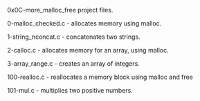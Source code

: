 0x0C-more_malloc_free project files.

0-malloc_checked.c - allocates memory using malloc.

1-string_nconcat.c - concatenates two strings.

2-calloc.c - allocates memory for an array, using malloc.

3-array_range.c - creates an array of integers.

100-realloc.c - reallocates a memory block using malloc and free

101-mul.c - multiplies two positive numbers.
